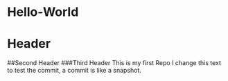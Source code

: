 Hello-World
===========
# Header
##Second Header
###Third Header
This is my first Repo
I change this text to test the commit, a commit is like a snapshot.

